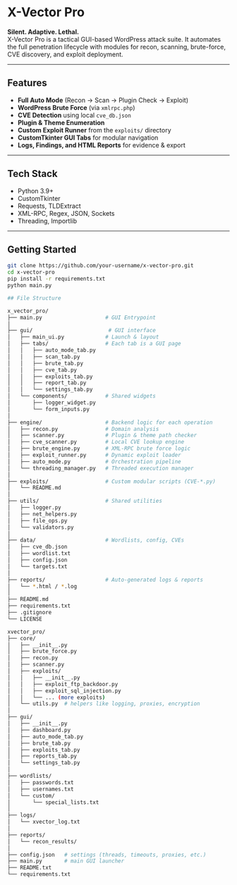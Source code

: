 # X-Vector Pro

**Silent. Adaptive. Lethal.**  
X-Vector Pro is a tactical GUI-based WordPress attack suite. It automates the full penetration lifecycle with modules for recon, scanning, brute-force, CVE discovery, and exploit deployment.

---

## Features

- **Full Auto Mode** (Recon → Scan → Plugin Check → Exploit)
- **WordPress Brute Force** (via `xmlrpc.php`)
- **CVE Detection** using local `cve_db.json`
- **Plugin & Theme Enumeration**
- **Custom Exploit Runner** from the `exploits/` directory
- **CustomTkinter GUI Tabs** for modular navigation
- **Logs, Findings, and HTML Reports** for evidence & export

---

## Tech Stack

- Python 3.9+
- CustomTkinter
- Requests, TLDExtract
- XML-RPC, Regex, JSON, Sockets
- Threading, Importlib

---

## Getting Started

```bash
git clone https://github.com/your-username/x-vector-pro.git
cd x-vector-pro
pip install -r requirements.txt
python main.py

## File Structure

x_vector_pro/
├── main.py                    # GUI Entrypoint
│
├── gui/                        # GUI interface
│   ├── main_ui.py             # Launch & layout
│   ├── tabs/                  # Each tab is a GUI page
│   │   ├── auto_mode_tab.py
│   │   ├── scan_tab.py
│   │   ├── brute_tab.py
│   │   ├── cve_tab.py
│   │   ├── exploits_tab.py
│   │   ├── report_tab.py
│   │   └── settings_tab.py
│   └── components/            # Shared widgets
│       ├── logger_widget.py
│       └── form_inputs.py
│
├── engine/                    # Backend logic for each operation
│   ├── recon.py               # Domain analysis
│   ├── scanner.py             # Plugin & theme path checker
│   ├── cve_scanner.py         # Local CVE lookup engine
│   ├── brute_engine.py        # XML-RPC brute force logic
│   ├── exploit_runner.py      # Dynamic exploit loader
│   ├── auto_mode.py           # Orchestration pipeline
│   └── threading_manager.py   # Threaded execution manager
│
├── exploits/                  # Custom modular scripts (CVE-*.py)
│   └── README.md
│
├── utils/                     # Shared utilities
│   ├── logger.py
│   ├── net_helpers.py
│   ├── file_ops.py
│   └── validators.py
│
├── data/                      # Wordlists, config, CVEs
│   ├── cve_db.json
│   ├── wordlist.txt
│   ├── config.json
│   └── targets.txt
│
├── reports/                   # Auto-generated logs & reports
│   └── *.html / *.log
│
├── README.md
├── requirements.txt
├── .gitignore
└── LICENSE

xvector_pro/
├── core/
│   ├── __init__.py
│   ├── brute_force.py
│   ├── recon.py
│   ├── scanner.py
│   ├── exploits/
│   │   ├── __init__.py
│   │   ├── exploit_ftp_backdoor.py
│   │   ├── exploit_sql_injection.py
│   │   └── ... (more exploits)
│   └── utils.py  # helpers like logging, proxies, encryption
│
├── gui/
│   ├── __init__.py
│   ├── dashboard.py
│   ├── auto_mode_tab.py
│   ├── brute_tab.py
│   ├── exploits_tab.py
│   ├── reports_tab.py
│   └── settings_tab.py
│
├── wordlists/
│   ├── passwords.txt
│   ├── usernames.txt
│   └── custom/
│       └── special_lists.txt
│
├── logs/
│   └── xvector_log.txt
│
├── reports/
│   └── recon_results/
│
├── config.json   # settings (threads, timeouts, proxies, etc.)
├── main.py       # main GUI launcher
├── README.txt
└── requirements.txt
